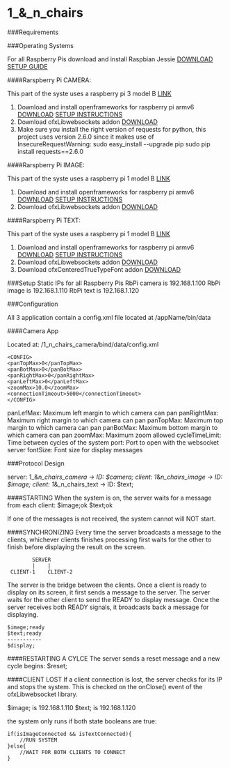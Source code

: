 # 1_&_n_chairs

###Requirements

###Operating Systems

For all Raspberry Pis download and install Raspbian Jessie [DOWNLOAD](https://www.raspberrypi.org/downloads/raspbian/) [SETUP GUIDE](https://www.raspberrypi.org/documentation/installation/installing-images/README.md)

####Rarspberry Pi CAMERA:

This part of the syste uses a raspberry pi 3 model B [LINK](https://www.raspberrypi.org/products/raspberry-pi-3-model-b/)

1. Download and install openframeworks for raspberry pi armv6 [DOWNLOAD](http://openframeworks.cc/download/) [SETUP INSTRUCTIONS](http://openframeworks.cc/setup/raspberrypi/) 
2. Download ofxLibwebsockets addon [DOWNLOAD](https://github.com/robotconscience/ofxLibwebsockets)
3. Make sure you install the right version of requests for python, this project uses version 2.6.0 since it makes use of InsecureRequestWarning:
	sudo easy_install --upgrade pip
	sudo pip install requests==2.6.0

####Rarspberry Pi IMAGE:

This part of the syste uses a raspberry pi 1 model B [LINK](https://www.raspberrypi.org/products/model-b/)

1. Download and install openframeworks for raspberry pi armv6 [DOWNLOAD](http://openframeworks.cc/download/) [SETUP INSTRUCTIONS](http://openframeworks.cc/setup/raspberrypi/) 
2. Download ofxLibwebsockets addon [DOWNLOAD](https://github.com/robotconscience/ofxLibwebsockets)

####Rarspberry Pi TEXT:

This part of the syste uses a raspberry pi 1 model B [LINK](https://www.raspberrypi.org/products/model-b/)

1. Download and install openframeworks for raspberry pi armv6 [DOWNLOAD](http://openframeworks.cc/download/) [SETUP INSTRUCTIONS](http://openframeworks.cc/setup/raspberrypi/) 
2. Download ofxLibwebsockets addon [DOWNLOAD](https://github.com/robotconscience/ofxLibwebsockets)
3. Download ofxCenteredTrueTypeFont addon [DOWNLOAD](https://github.com/armadillu/ofxCenteredTrueTypeFont)

###Setup Static IPs for all Raspberry Pis
RbPi camera is 192.168.1.100
RbPi image is 192.168.1.110
RbPi text is 192.168.1.120

###Configuration

All 3 application contain a config.xml file located at /appName/bin/data

####Camera App

Located at: /1_n_chairs_camera/bind/data/config.xml
	
	<CONFIG>
	<panTopMax>0</panTopMax>
	<panBotMax>0</panBotMax>
	<panRightMax>0</panRightMax>
	<panLeftMax>0</panLeftMax>
	<zoomMax>10.0</zoomMax>
	<connectionTimeout>5000</connectionTimeout>
	</CONFIG>

panLefMax: 			Maximum left margin to which camera can pan
panRightMax:		Maximum right margin to which camera can pan
panTopMax: 			Maximum top margin to which camera can pan
panBotMax: 			Maximum bottom margin to which camera can pan
zoomMax:			Maximum zoom allowed
cycleTimeLimit: 	Time between cycles of the system
port:				Port to open with the websocket server
fontSize: 			Font size for display messages

###Protocol Design

server: 1_&_n_chairs_camera	-> ID: $camera;
client: 1_&_n_chairs_image	-> ID: $image;
client: 1_&_n_chairs_text	-> ID: $text;

####STARTING
When the system is on, the server waits for a message from each client:
	$image;ok
	$text;ok

If one of the messages is not received, the system cannot will NOT start.

####SYNCHRONIZING
Every time the server broadcasts a message to the clients, whichever clients finishes processing first waits for the other to finish before displaying the result on the screen.

			SERVER
			|	 |
	 CLIENT-1	 CLIENT-2

The server is the bridge between the clients. Once a client is ready to display on its screen, it first sends a message to the server. The server waits for the other client to send the READY to display message. Once the server receives both READY signals, it broadcasts back a message for displaying.

	$image;ready
	$text;ready
	-----------
	$display;

####RESTARTING A CYLCE
The server sends a reset message and a new cycle begins:
	$reset;

####CLIENT LOST
If a client connection is lost, the server checks for its IP and stops the system. This is checked on the onClose() event of the ofxLibwebsocket library.

$image; is 192.168.1.110
$text; is 192.168.1.120

the system only runs if both state booleans are true:

	if(isImageConnected && isTextConnected){
		//RUN SYSTEM
	}else{
		//WAIT FOR BOTH CLIENTS TO CONNECT
	}